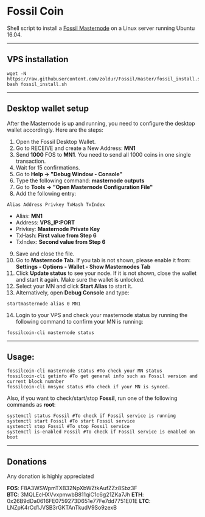 # Fossil Coin
Shell script to install a [Fossil Masternode](http://fossilcoin.io/) on a Linux server running Ubuntu 16.04.
***

## VPS installation
```
wget -N https://raw.githubusercontent.com/zoldur/Fossil/master/fossil_install.sh
bash fossil_install.sh
```
***

## Desktop wallet setup

After the Masternode is up and running, you need to configure the desktop wallet accordingly. Here are the steps:
1. Open the Fossil Desktop Wallet.
2. Go to RECEIVE and create a New Address: **MN1**
3. Send **1000** FOS to **MN1**. You need to send all 1000 coins in one single transaction.
4. Wait for 15 confirmations.
5. Go to **Help -> "Debug Window - Console"**
6. Type the following command: **masternode outputs**
7. Go to  **Tools -> "Open Masternode Configuration File"**
8. Add the following entry:
```
Alias Address Privkey TxHash TxIndex
```
* Alias: **MN1**
* Address: **VPS_IP:PORT**
* Privkey: **Masternode Private Key**
* TxHash: **First value from Step 6**
* TxIndex:  **Second value from Step 6**
9. Save and close the file.
10. Go to **Masternode Tab**. If you tab is not shown, please enable it from: **Settings - Options - Wallet - Show Masternodes Tab**
11. Click **Update status** to see your node. If it is not shown, close the wallet and start it again. Make sure the wallet is unlocked.
12. Select your MN and click **Start Alias** to start it.
13. Alternatively, open **Debug Console** and type:
```
startmasternode alias 0 MN1
```
14. Login to your VPS and check your masternode status by running the following command to confirm your MN is running:
```
fossilcoin-cli masternode status
```
***

## Usage:
```
fossilcoin-cli masternode status #To check your MN status
fossilcoin-cli getinfo #To get general info such as Fossil version and current block numnber
fossilcoin-cli mnsync status #To check if your MN is synced.
```
Also, if you want to check/start/stop **Fossil**, run one of the following commands as **root**:

```
systemctl status Fossil #To check if Fossil service is running
systemctl start Fossil #To start Fossil service
systemctl stop Fossil #To stop Fossil service
systemctl is-enabled Fossil #To check if Fossil service is enabled on boot
```
***

## Donations
Any donation is highly appreciated

**FOS**: F8A3WSWpmTXB32NpXbWZtkAufZZz8Sbz3F  
**BTC**: 3MQLEcHXVvxpmwbB811qiC1c6g21ZKa7Jh
**ETH**: 0x26B9dDa0616FE0759273D651e77Fe7dd7751E01E
**LTC**: LNZpK4rCd1JVSB3rGKTAnTkudV9So9zexB
